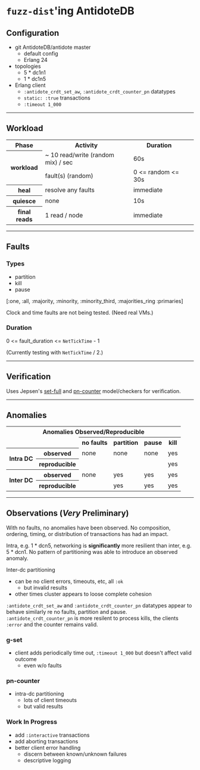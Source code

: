 # `fuzz-dist`'ing AntidoteDB

## Configuration

- git AntidoteDB/antidote master
  - default config
  - Erlang 24
- topologies
  - 5 * dc1n1
  - 1 * dc1n5
- Erlang client
  - `:antidote_crdt_set_aw`, `:antidote_crdt_counter_pn` datatypes
  - `static: :true` transactions
  - `:timeout 1_000`

----

## Workload

<table>
  <tr>
    <th>Phase</th>
    <th>Activity</th>
    <th>Duration</th>
  </tr>
  <tr>
    <th rowspan=2>workload</th>
    <td>~ 10 read/write (random mix) / sec</td>
    <td>60s<td>
  </tr>
  <tr>
    <td>fault(s) (random)</td>
    <td>0 <= random <= 30s <td>
  </tr>
  <tr>
    <th>heal</th>
    <td>resolve any faults</td>
    <td>immediate<td>
  </tr>
  <tr>
    <th>quiesce</th>
    <td>none</td>
    <td>10s<td>
  </tr>
  <tr>
    <th>final reads</th>
    <td>1 read / node</td>
    <td>immediate<td>
  </tr>
</table>

----

## Faults

### Types

- partition
- kill
- pause

[:one, :all, :majority, :minority, :minority_third, :majorities_ring :primaries]

Clock and time faults are not being tested.
(Need real VMs.)

### Duration

0 <= fault_duration <= `NetTickTime` - 1

(Currently testing with `NetTickTime` / 2.)

----

## Verification

Uses Jepsen's [set-full](https://jepsen-io.github.io/jepsen/jepsen.checker.html#var-set-full) and [pn-counter](https://github.com/jepsen-io/maelstrom/blob/main/doc/04-crdts/02-counters.md) model/checkers for verification.

----

## Anomalies
<table>
  <tr>
    <th colspan=6 style="text-align:center;">Anomalies Observed/Reproducible</th>
  </tr>
  <tr>
    <td></td>
    <td></td>
    <th>no faults</th>
    <th>partition</th>
    <th>pause</th>
    <th>kill</th>
  </tr>
  <tr>
    <th rowspan=2>Intra DC</th>
    <th>observed</th>
    <td>none</td>
    <td>none</td>
    <td>none</td>
    <td>yes</td>
  </tr>
  <tr>
    <th>reproducible</th>
    <td></td>
    <td></td>
    <td></td>
    <td>yes</td>
  </tr>
 <tr>
    <th rowspan=2>Inter DC</th>
    <th>observed</th>
    <td>none</td>
    <td>yes</td>
    <td>yes</td>
    <td>yes</td>
  </tr>
  <tr>
    <th>reproducible</th>
    <td></td>
    <td>yes</td>
    <td>yes</td>
    <td>yes</td>
  </tr>
<table>

----

## Observations (***Very*** Preliminary)

With no faults, no anomalies have been observed. No composition, ordering, timing, or distribution of transactions has had an impact.

Intra, e.g. 1 * dcn5, networking is **significantly** more resilient than inter, e.g. 5 * dcn1. No pattern of partitioning was able to introduce an observed anomaly.

Inter-dc partitioning
  - can be no client errors, timeouts, etc, all `:ok`
    - but invalid results
  - other times cluster appears to loose complete cohesion

`:antidote_crdt_set_aw` and `:antidote_crdt_counter_pn` datatypes appear to behave similarly re no faults, partition and pause. `:antidote_crdt_counter_pn` is more resilent to process kills, the clients `:error` and the counter remains valid.

### g-set

- client adds periodically time out, `:timeout 1_000` but doesn't affect valid outcome
  - even w/o faults
  
### pn-counter

- intra-dc partitioning
  - lots of client timeouts
  - but valid results

### Work In Progress

- add `:interactive` transactions
- add aborting transactions
- better client error handling
  - discern between known/unknown failures
  - descriptive logging
